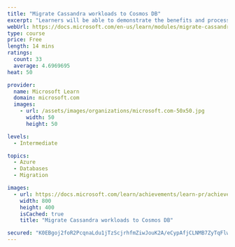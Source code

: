 ```yaml
---
title: "Migrate Cassandra workloads to Cosmos DB"
excerpt: "Learners will be able to demonstrate the benefits and processes for moving a Cassandra database to the Azure Cosmos DB Cassandra API."
webUrl: https://docs.microsoft.com/en-us/learn/modules/migrate-cassandra-workloads-cosmos-db/
type: course
price: Free
length: 14 mins
ratings:
  count: 33
  average: 4.6969695
heat: 50

provider:
  name: Microsoft Learn
  domain: microsoft.com
  images:
    - url: /assets/images/organizations/microsoft.com-50x50.jpg
      width: 50
      height: 50

levels:
  - Intermediate

topics:
  - Azure
  - Databases
  - Migration

images:
  - url: https://docs.microsoft.com/learn/achievements/learn-pr/achievements/migrate-cassandra-workloads-to-cosmos-db-social.png
    width: 800
    height: 400
    isCached: true
    title: "Migrate Cassandra workloads to Cosmos DB"

secured: "K0EBgoj2foR2PcqnaLdu1jTzScjrhfmZiwJouK2A/eCypAfjCLNMB7ZyTqFlw+LldjeQpZYTflyFAjOm1xb9t2FW/PIytpi4u5+JVKZfRere/bHQ5xq09MuB+YyQIdoIKj6zTdQhz2qiJtu6hzJG1KSUC57u4YvlJ0TdM0tAwq5jv3iFTEmQLPy+WkS6RNzg8lR8/vxa9y3SJ9Mmwb1UQ6Tln+ezHJvM9kXWOBdE4gJgi2wC97bB6/YoBL/NJGQSxVMtcWUZeJ+G0/C7sgGOIt+HzpOIGRm0TR06VrFHf5on5axWAk8R94Z02ANCGguyUOSDhyww/yO7agxyHY+qVQDyPP4BpJMOG4+p/aW2iOclsA7YPRSBHCOq68KwbkssdyE26OrNoNyqlQPvEOiPMg==;BKbWePGEM8qTeVAMDZpHoQ=="
---
```


